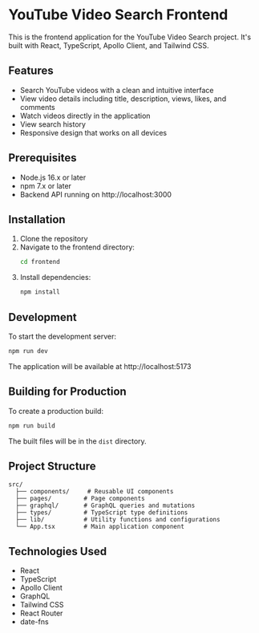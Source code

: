 # YouTube Video Search Frontend

This is the frontend application for the YouTube Video Search project. It's built with React, TypeScript, Apollo Client, and Tailwind CSS.

## Features

- Search YouTube videos with a clean and intuitive interface
- View video details including title, description, views, likes, and comments
- Watch videos directly in the application
- View search history
- Responsive design that works on all devices

## Prerequisites

- Node.js 16.x or later
- npm 7.x or later
- Backend API running on http://localhost:3000

## Installation

1. Clone the repository
2. Navigate to the frontend directory:
   ```bash
   cd frontend
   ```
3. Install dependencies:
   ```bash
   npm install
   ```

## Development

To start the development server:

```bash
npm run dev
```

The application will be available at http://localhost:5173

## Building for Production

To create a production build:

```bash
npm run build
```

The built files will be in the `dist` directory.

## Project Structure

```
src/
  ├── components/     # Reusable UI components
  ├── pages/         # Page components
  ├── graphql/       # GraphQL queries and mutations
  ├── types/         # TypeScript type definitions
  ├── lib/           # Utility functions and configurations
  └── App.tsx        # Main application component
```

## Technologies Used

- React
- TypeScript
- Apollo Client
- GraphQL
- Tailwind CSS
- React Router
- date-fns
